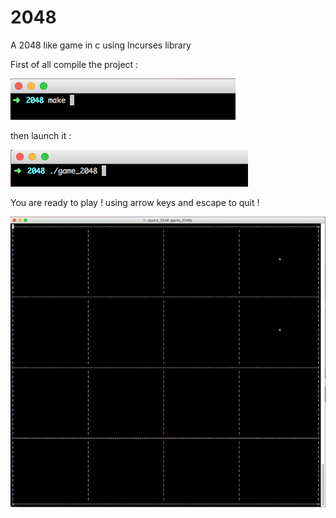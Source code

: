 # 2048
A 2048 like game in c using lncurses library

First of all compile the project :

![alt text](readme2048/make2048.png "A simple make")

then launch it : 

![alt text](readme2048/launch2048.png)

You are ready to play ! using arrow keys and escape to quit !

![alt text](readme2048/2048.gif)
